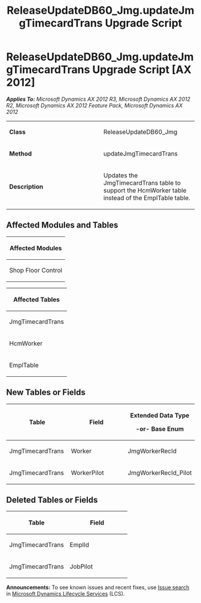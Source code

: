 ﻿---
title: ReleaseUpdateDB60_Jmg.updateJmgTimecardTrans Upgrade Script
TOCTitle: ReleaseUpdateDB60_Jmg.updateJmgTimecardTrans Upgrade Script
ms:assetid: 2f1bed9c-fd43-1fb8-dfa9-f62089d4c2f5
ms:mtpsurl: https://msdn.microsoft.com/en-us/library/JJ736027(v=AX.60)
ms:contentKeyID: 49707442
ms.date: 05/18/2015
mtps_version: v=AX.60
---

# ReleaseUpdateDB60\_Jmg.updateJmgTimecardTrans Upgrade Script [AX 2012]


_**Applies To:** Microsoft Dynamics AX 2012 R3, Microsoft Dynamics AX 2012 R2, Microsoft Dynamics AX 2012 Feature Pack, Microsoft Dynamics AX 2012_

<table>
<colgroup>
<col style="width: 50%" />
<col style="width: 50%" />
</colgroup>
<tbody>
<tr class="odd">
<td><p><strong>Class</strong></p></td>
<td><p>ReleaseUpdateDB60_Jmg</p></td>
</tr>
<tr class="even">
<td><p><strong>Method</strong></p></td>
<td><p>updateJmgTimecardTrans</p></td>
</tr>
<tr class="odd">
<td><p><strong>Description</strong></p></td>
<td><p>Updates the JmgTimecardTrans table to support the HcmWorker table instead of the EmplTable table.</p></td>
</tr>
</tbody>
</table>


## Affected Modules and Tables

<table>
<colgroup>
<col style="width: 100%" />
</colgroup>
<thead>
<tr class="header">
<th><p>Affected Modules</p></th>
</tr>
</thead>
<tbody>
<tr class="odd">
<td><p>Shop Floor Control</p></td>
</tr>
</tbody>
</table>


<table>
<colgroup>
<col style="width: 100%" />
</colgroup>
<thead>
<tr class="header">
<th><p>Affected Tables</p></th>
</tr>
</thead>
<tbody>
<tr class="odd">
<td><p>JmgTimecardTrans</p></td>
</tr>
<tr class="even">
<td><p>HcmWorker</p></td>
</tr>
<tr class="odd">
<td><p>EmplTable</p></td>
</tr>
</tbody>
</table>


## New Tables or Fields

<table>
<colgroup>
<col style="width: 33%" />
<col style="width: 33%" />
<col style="width: 33%" />
</colgroup>
<thead>
<tr class="header">
<th><p>Table</p></th>
<th><p>Field</p></th>
<th><p>Extended Data Type</p>
<p>-or- Base Enum</p></th>
</tr>
</thead>
<tbody>
<tr class="odd">
<td><p>JmgTimecardTrans</p></td>
<td><p>Worker</p></td>
<td><p>JmgWorkerRecId</p></td>
</tr>
<tr class="even">
<td><p>JmgTimecardTrans</p></td>
<td><p>WorkerPilot</p></td>
<td><p>JmgWorkerRecId_Pilot</p></td>
</tr>
</tbody>
</table>


## Deleted Tables or Fields

<table>
<colgroup>
<col style="width: 50%" />
<col style="width: 50%" />
</colgroup>
<thead>
<tr class="header">
<th><p>Table</p></th>
<th><p>Field</p></th>
</tr>
</thead>
<tbody>
<tr class="odd">
<td><p>JmgTimecardTrans</p></td>
<td><p>EmplId</p></td>
</tr>
<tr class="even">
<td><p>JmgTimecardTrans</p></td>
<td><p>JobPilot</p></td>
</tr>
</tbody>
</table>

  
**Announcements:** To see known issues and recent fixes, use [Issue search](http://go.microsoft.com/fwlink/?linkid=389258) in [Microsoft Dynamics Lifecycle Services](http://go.microsoft.com/fwlink/?linkid=306505) (LCS).

